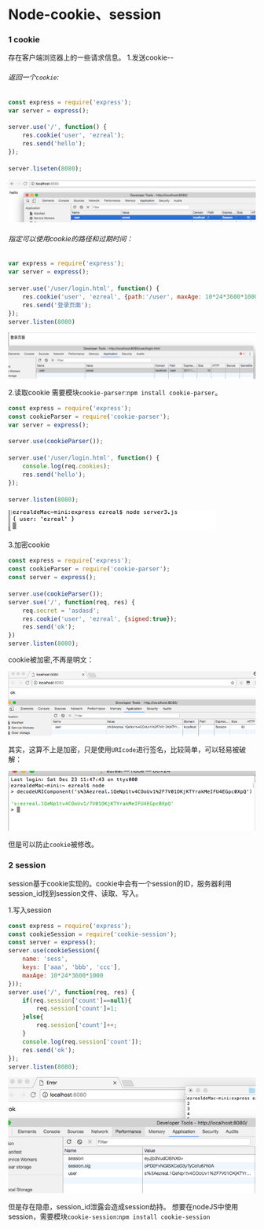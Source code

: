 # Node-cookie、session

### 1 cookie
存在客户端浏览器上的一些请求信息。
1.发送cookie--
###### 返回一个`cookie`:
```javascript
const express = require('express');
var server = express();

server.use('/', function() {
	res.cookie('user', 'ezreal');
	res.send('hello');
});

server.liseten(8080);
```

![](img/001.png)

###### 指定可以使用cookie的路径和过期时间：
```javascript
var express = require('express');
var server = express();

server.use('/user/login.html', function() {
	res.cookie('user', 'ezreal', {path:'/user', maxAge: 10*24*3600*1000});
    res.send('登录页面');
});
server.listen(8080)
```

![](img/002.png)

2.读取cookie
需要模块`cookie-parser`:`npm install cookie-parser`。
```javascript
const express = require('express');
const cookieParser = require('cookie-parser');
var server = express();

server.use(cookieParser());

server.use('/user/login.html', function() {
	console.log(req.cookies);
    res.send('hello');
});

server.listen(8080);
```

![](img/003.png)

3.加密cookie
```javascript
const express = require('express');
const cookieParser = require('cookie-parser');
const server = express();

server.use(cookieParser());
server.sue('/', function(req, res) {
	req.secret = 'asdasd';
	res.cookie('user', 'ezreal', {signed:true});
	res.send('ok');
})
server.listen(8080);
```
cookie被加密,不再是明文：

![](img/004.png)

其实，这算不上是加密，只是使用`URIcode`进行签名，比较简单，可以轻易被破解：

![](img/005.png)

但是可以防止`cookie`被修改。

### 2 session
session基于cookie实现的。cookie中会有一个session的ID，服务器利用session_id找到session文件、读取、写入。

1.写入session
```javascript
const express = require('express');
const cookieSession = require('cookie-session');
const server = express();
server.use(cookieSession({
	name: 'sess',
	keys: ['aaa', 'bbb', 'ccc'],
    maxAge: 10*24*3600*1000
}));
server.use('/', function(req, res) {
	if(req.session['count']==null){
    	req.session['count']=1;
    }else{
    	req.session['count']++;
    }
    console.log(req.session['count']);
    res.send('ok');
});
server.listen(8080);
```

![](img/006.png)


但是存在隐患，session_id泄露会造成session劫持。
想要在nodeJS中使用session，需要模块`cookie-session`:`npm install cookie-session`